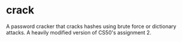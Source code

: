 # crack
A password cracker that cracks hashes using brute force or dictionary attacks. A heavily modified version of CS50's assignment 2.
